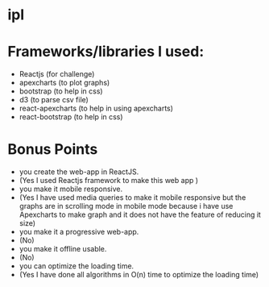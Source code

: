 # ipl

# Frameworks/libraries I used:
- Reactjs (for challenge)
- apexcharts (to plot graphs)
- bootstrap (to help in css)
- d3 (to parse csv file)
- react-apexcharts (to help in using apexcharts)
- react-bootstrap (to help in css)

# Bonus Points
- you create the web-app in ReactJS.  
 - (Yes I used Reactjs framework to make this web app )
- you make it mobile responsive. 
 - (Yes I have used media queries to make it mobile responsive but the graphs are in scrolling mode in mobile mode because i have use Apexcharts to make graph and it does not have the feature of reducing it size)
- you make it a progressive web-app. 
 - (No)
- you make it offline usable. 
 - (No)
- you can optimize the loading time. 
 - (Yes I have done all algorithms in O(n) time to optimize the loading time)


